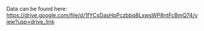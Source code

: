 Data can be found here: 
https://drive.google.com/file/d/1fYCsDasHpPczbbq8LxwsWP8ntFcBmQ74/view?usp=drive_link

